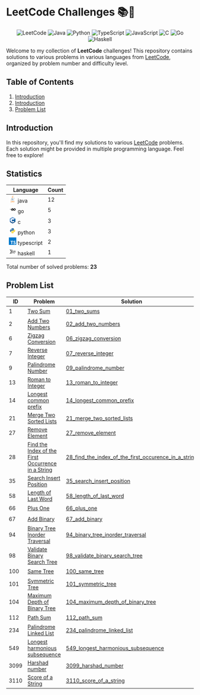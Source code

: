 # LeetCode Challenges 📚🚀
<div align="center">
  <img src="https://img.shields.io/badge/-LeetCode-FFA116?logo=LeetCode&logoColor=black" alt="LeetCode">
  <img src="https://img.shields.io/badge/Java-ED8B00?logo=openjdk&logoColor=white" alt="Java">
  <img src="https://img.shields.io/badge/Python-blue?logo=python&logoColor=white" alt="Python">  
  <img src="https://img.shields.io/badge/TypeScript-blue?logo=typescript&logoColor=white" alt="TypeScript">
  <img src="https://img.shields.io/badge/JavaScript-yellow?logo=javascript&logoColor=white" alt="JavaScript">
  <img src="https://img.shields.io/badge/c-%2300599C.svg?logo=c&logoColor=white" alt="C">
  <img src="https://img.shields.io/badge/Go-blue?logo=go&logoColor=white" alt="Go">
  <img src="https://img.shields.io/badge/Haskell-5e5086?logo=haskell&logoColor=white" alt="Haskell">
</div>

Welcome to my collection of **LeetCode** challenges! This repository contains solutions to various problems in various languages from [LeetCode](https://leetcode.com/), organized by problem number and difficulty level.
## Table of Contents

1. [Introduction](#introduction)
2. [Introduction](#statistics)
3. [Problem List](#problem-list)

## Introduction

In this repository, you'll find my solutions to various [LeetCode](https://leetcode.com) problems. Each solution might be provided in multiple programming language. Feel free to explore!

## Statistics

| Language | Count |
|----------|-------|
| <img src="https://raw.githubusercontent.com/github/explore/main/topics/java/java.png" alt="java logo" width="20"> java | 12 |
| <img src="https://raw.githubusercontent.com/github/explore/main/topics/go/go.png" alt="go logo" width="20"> go | 5 |
| <img src="https://raw.githubusercontent.com/github/explore/main/topics/c/c.png" alt="c logo" width="20"> c | 3 |
| <img src="https://raw.githubusercontent.com/github/explore/main/topics/python/python.png" alt="python logo" width="20"> python | 3 |
| <img src="https://raw.githubusercontent.com/github/explore/main/topics/typescript/typescript.png" alt="typescript logo" width="20"> typescript | 2 |
| <img src="https://raw.githubusercontent.com/github/explore/main/topics/haskell/haskell.png" alt="haskell logo" width="20"> haskell | 1 |

Total number of solved problems: **23**

## Problem List

| ID  | Problem                                     | Solution                            | Difficulty | Languages |
|-----|---------------------------------------------|-------------------------------------|------------|-----------|
| 1   | [Two Sum](https://leetcode.com/problems/two-sum) | [01_two_sums](01_two_sums) | ![Easy](https://img.shields.io/badge/-Easy-brightgreen) | [<img src="https://raw.githubusercontent.com/github/explore/main/topics/java/java.png" alt="Java Logo" width="20">](01_two_sums/java/Solution.java) [<img src="https://raw.githubusercontent.com/github/explore/main/topics/python/python.png" alt="Python Logo" width="20">](01_two_sums/python/solution.py) |
| 2   | [Add Two Numbers](https://leetcode.com/problems/add-two-numbers) | [02_add_two_numbers](02_add_two_numbers) | ![Medium](https://img.shields.io/badge/-Medium-orange) | [<img src="https://raw.githubusercontent.com/github/explore/main/topics/java/java.png" alt="Java Logo" width="20">](02_add_two_numbers/java/Solution.java) |
| 6   | [Zigzag Conversion](https://leetcode.com/problems/zigzag-conversion) | [06_zigzag_conversion](06_zigzag_conversion) | ![Medium](https://img.shields.io/badge/-Medium-orange) | [<img src="https://raw.githubusercontent.com/github/explore/main/topics/java/java.png" alt="Java Logo" width="20">](06_zigzag_conversion/java/Solution.java) |
| 7   | [Reverse Integer](https://leetcode.com/problems/reverse-integer) | [07_reverse_integer](07_reverse_integer) | ![Medium](https://img.shields.io/badge/-Medium-orange) | [<img src="https://raw.githubusercontent.com/github/explore/main/topics/go/go.png" alt="Go Logo" width="20">](07_reverse_integer/go/solution.go) |
| 9   | [Palindrome Number](https://leetcode.com/problems/palindrome-number) | [09_palindrome_number](09_palindrome_number) | ![Easy](https://img.shields.io/badge/-Easy-brightgreen) | [<img src="https://raw.githubusercontent.com/github/explore/main/topics/java/java.png" alt="Java Logo" width="20">](09_palindrome_number/java/Solution.java) |
| 13  | [Roman to Integer](https://leetcode.com/problems/roman-to-integer) | [13_roman_to_integer](13_roman_to_integer) | ![Easy](https://img.shields.io/badge/-Easy-brightgreen) | [<img src="https://raw.githubusercontent.com/github/explore/main/topics/c/c.png" alt="C Logo" width="20">](13_roman_to_integer/c/solution.c) |
| 14  | [Longest common prefix](https://leetcode.com/problems/longest-common-prefix) | [14_longest_common_prefix](14_longest_common_prefix) | ![Easy](https://img.shields.io/badge/-Easy-brightgreen) | [<img src="https://raw.githubusercontent.com/github/explore/main/topics/go/go.png" alt="Go Logo" width="20">](14_longest_common_prefix/go/solution.go) |
| 21  | [Merge Two Sorted Lists](https://leetcode.com/problems/merge-two-sorted-lists) | [21_merge_two_sorted_lists](21_merge_two_sorted_lists) | ![Easy](https://img.shields.io/badge/-Easy-brightgreen) | [<img src="https://raw.githubusercontent.com/github/explore/main/topics/c/c.png" alt="C Logo" width="20">](21_merge_two_sorted_lists/c/solution.c) |
| 27  | [Remove Element](https://leetcode.com/problems/remove-element) | [27_remove_element](27_remove_element) | ![Easy](https://img.shields.io/badge/-Easy-brightgreen) | [<img src="https://raw.githubusercontent.com/github/explore/main/topics/java/java.png" alt="Java Logo" width="20">](27_remove_element/java/Solution.java) |
| 28  | [Find the Index of the First Occurrence in a String](https://leetcode.com/problems/find-the-index-of-the-first-occurrence-in-a-string) | [28_find_the_index_of_the_first_occurence_in_a_string](28_find_the_index_of_the_first_occurence_in_a_string) | ![Easy](https://img.shields.io/badge/-Easy-brightgreen) | [<img src="https://raw.githubusercontent.com/github/explore/main/topics/typescript/typescript.png" alt="Typescript Logo" width="20">](28_find_the_index_of_the_first_occurence_in_a_string/typescript/solution.ts) |
| 35  | [Search Insert Position](https://leetcode.com/problems/search-insert-position) | [35_search_insert_position](35_search_insert_position) | ![Easy](https://img.shields.io/badge/-Easy-brightgreen) | [<img src="https://raw.githubusercontent.com/github/explore/main/topics/java/java.png" alt="Java Logo" width="20">](35_search_insert_position/java/Solution.java) |
| 58  | [Length of Last Word](https://leetcode.com/problems/length-of-last-word) | [58_length_of_last_word](58_length_of_last_word) | ![Easy](https://img.shields.io/badge/-Easy-brightgreen) | [<img src="https://raw.githubusercontent.com/github/explore/main/topics/python/python.png" alt="Python Logo" width="20">](58_length_of_last_word/python/solution.py) |
| 66  | [Plus One](https://leetcode.com/problems/plus-one) | [66_plus_one](66_plus_one) | ![Easy](https://img.shields.io/badge/-Easy-brightgreen) | [<img src="https://raw.githubusercontent.com/github/explore/main/topics/java/java.png" alt="Java Logo" width="20">](66_plus_one/java/Solution.java) [<img src="https://raw.githubusercontent.com/github/explore/main/topics/python/python.png" alt="Python Logo" width="20">](66_plus_one/python/solution.py) |
| 67  | [Add Binary](https://leetcode.com/problems/add-binary) | [67_add_binary](67_add_binary) | ![Easy](https://img.shields.io/badge/-Easy-brightgreen) |  [<img src="https://raw.githubusercontent.com/github/explore/main/topics/typescript/typescript.png" alt="Typescript Logo" width="20">](67_add_binary/typescript/solution.ts) |
| 94  | [Binary Tree Inorder Traversal](https://leetcode.com/problems/binary-tree-inorder-traversal) | [94_binary_tree_inorder_traversal](94_binary_tree_inorder_traversal) | ![Easy](https://img.shields.io/badge/-Easy-brightgreen) | [<img src="https://raw.githubusercontent.com/github/explore/main/topics/java/java.png" alt="Java Logo" width="20">](94_binary_tree_inorder_traversal/java/Solution.java) |
| 98  | [Validate Binary Search Tree](https://leetcode.com/problems/validate-binary-search-tree) | [98_validate_binary_search_tree](98_validate_binary_search_tree) | ![Medium](https://img.shields.io/badge/-Medium-orange) | [<img src="https://raw.githubusercontent.com/github/explore/main/topics/java/java.png" alt="Java Logo" width="20">](98_validate_binary_search_tree/java/Solution.java) |
| 100 | [Same Tree](https://leetcode.com/problems/sametree) | [100_same_tree](100_same_tree) | ![Easy](https://img.shields.io/badge/-Easy-brightgreen) | [<img src="https://raw.githubusercontent.com/github/explore/main/topics/c/c.png" alt="C Logo" width="20">](100_same_tree/c/solution.c) |
| 101 | [Symmetric Tree](https://leetcode.com/problems/symmetric-tree) | [101_symmetric_tree](101_symmetric_tree) | ![Easy](https://img.shields.io/badge/-Easy-brightgreen) | [<img src="https://raw.githubusercontent.com/github/explore/main/topics/java/java.png" alt="Java Logo" width="20">](101_symmetric_tree/java/Solution.java) |
| 104 | [Maximum Depth of Binary Tree](https://leetcode.com/problems/maximum-depth-of-binary-tree) | [104_maximum_depth_of_binary_tree](104_maximum_depth_of_binary_tree) | ![Easy](https://img.shields.io/badge/-Easy-brightgreen) | [<img src="https://raw.githubusercontent.com/github/explore/main/topics/java/java.png" alt="Java Logo" width="20">](104_maximum_depth_of_binary_tree/java/Solution.java) |
| 112 | [Path Sum](https://leetcode.com/problems/path-sum) | [112_path_sum](112_path_sum) | ![Easy](https://img.shields.io/badge/-Easy-brightgreen) | [<img src="https://raw.githubusercontent.com/github/explore/main/topics/go/go.png" alt="Go Logo" width="20">](112_path_sum/go/solution.go) |
| 234 | [Palindrome Linked List](https://leetcode.com/problems/palindrome-linked-list) | [234_palindrome_linked_list](234_palindrome_linked_list) | ![Easy](https://img.shields.io/badge/-Easy-brightgreen) | [<img src="https://raw.githubusercontent.com/github/explore/main/topics/go/go.png" alt="Go Logo" width="20">](234_palindrome_linked_list/go/solution.go) |
| 549| [Longest harmonious subsequence](https://leetcode.com/problems/longest-harmonious-subsequence) | [549_longest_harmonious_subsequence](549_longest_harmonious_subsequence) | ![Easy](https://img.shields.io/badge/-Easy-brightgreen) | [<img src="https://raw.githubusercontent.com/github/explore/main/topics/go/go.png" alt="Go Logo" width="20">](549_longest_harmonious_subsequence/go/solution.go) |
| 3099| [Harshad number](https://leetcode.com/problems/harshad-number) | [3099_harshad_number](3099_harshad_number) | ![Easy](https://img.shields.io/badge/-Easy-brightgreen) | [<img src="https://raw.githubusercontent.com/github/explore/main/topics/go/go.png" alt="Go Logo" width="20">](3099_harshad_number/go/solution.go) |
| 3110| [Score of a String](https://leetcode.com/problems/score-of-a-string) | [3110_score_of_a_string](3110_score_of_a_string) | ![Easy](https://img.shields.io/badge/-Easy-brightgreen) | [<img src="https://raw.githubusercontent.com/github/explore/main/topics/java/java.png" alt="Java Logo" width="20">](3110_score_of_a_string/java/Solution.java) [<img src="https://raw.githubusercontent.com/github/explore/main/topics/haskell/haskell.png" alt="Haskell Logo" width="20">](3110_score_of_a_string/haskell/solution.hs) |
